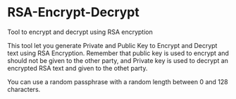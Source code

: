 # RSA-Encrypt-Decrypt
Tool to encrypt and decrypt using RSA encryption

This tool let you generate Private and Public Key to Encrypt and Decrypt text using RSA Encryption.
Remember that public key is used to encrypt and should not be given to the other party,
and Private key is used to decrypt an encrypted RSA text and given to the othet party.

You can use a random passphrase with a random length between 0 and 128 characters.
